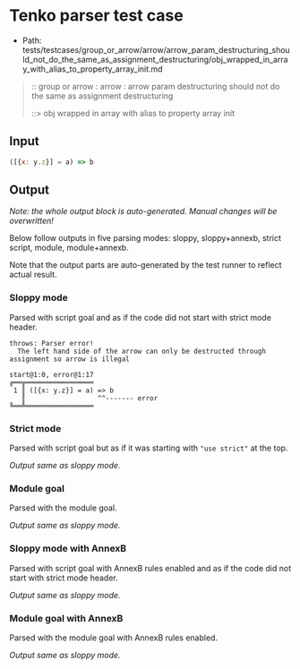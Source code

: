 # Tenko parser test case

- Path: tests/testcases/group_or_arrow/arrow/arrow_param_destructuring_should_not_do_the_same_as_assignment_destructuring/obj_wrapped_in_array_with_alias_to_property_array_init.md

> :: group or arrow : arrow : arrow param destructuring should not do the same as assignment destructuring
>
> ::> obj wrapped in array with alias to property array init

## Input

`````js
([{x: y.z}] = a) => b
`````

## Output

_Note: the whole output block is auto-generated. Manual changes will be overwritten!_

Below follow outputs in five parsing modes: sloppy, sloppy+annexb, strict script, module, module+annexb.

Note that the output parts are auto-generated by the test runner to reflect actual result.

### Sloppy mode

Parsed with script goal and as if the code did not start with strict mode header.

`````
throws: Parser error!
  The left hand side of the arrow can only be destructed through assignment so arrow is illegal

start@1:0, error@1:17
╔══╦═════════════════
 1 ║ ([{x: y.z}] = a) => b
   ║                  ^^------- error
╚══╩═════════════════

`````

### Strict mode

Parsed with script goal but as if it was starting with `"use strict"` at the top.

_Output same as sloppy mode._

### Module goal

Parsed with the module goal.

_Output same as sloppy mode._

### Sloppy mode with AnnexB

Parsed with script goal with AnnexB rules enabled and as if the code did not start with strict mode header.

_Output same as sloppy mode._

### Module goal with AnnexB

Parsed with the module goal with AnnexB rules enabled.

_Output same as sloppy mode._
